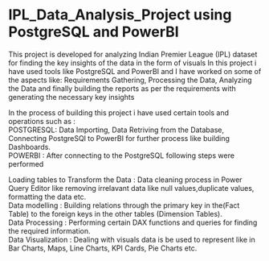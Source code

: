 # IPL_Data_Analysis_Project using PostgreSQL and PowerBI
This project is developed for analyzing Indian Premier League (IPL) dataset for finding the key insights of the data in the form of visuals
In this project i have used tools like PostgreSQL and PowerBI and I have worked on some of the aspects like: Requirements Gathering, Processing the Data, Analyzing the Data and finally building the reports as per the requirements with generating the necessary key insights

In the process of building this project i have used certain tools and operations such as :                                                                                                                                                                                                                                                
POSTGRESQL: Data Importing,
            Data Retriving from the Database,
            Connecting PostgreSQl to PowerBI for further process like building Dashboards.                                                                                                                                                                                                                                                 
POWERBI   : After connecting to the PostgreSQL following steps were performed 

Loading tables to Transform the Data : Data cleaning process in Power Query Editor like removing irrelavant data like null values,duplicate values, formatting the data etc.                         
Data modelling : Building relations through the primary key in the(Fact Table) to the foreign keys in the other tables (Dimension Tables).               
Data Processing : Performing certain DAX functions and queries for finding the required information.                                                                 
Data Visualization : Dealing with visuals data is be used to represent like in Bar Charts, Maps, Line Charts, KPI Cards, Pie Charts etc.                            

           
 
 

